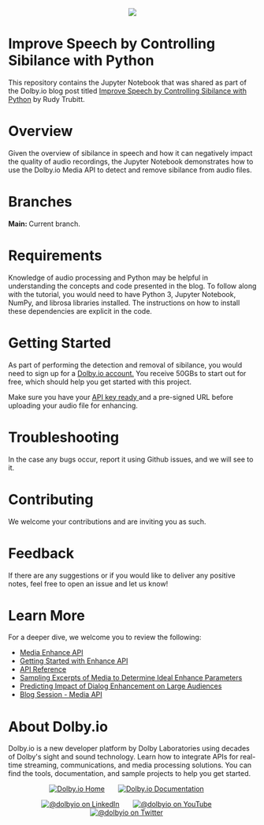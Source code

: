 <div align="center"> <a href = "https://dolby.io/blog/improve-speech-by-controlling-sibilance"><img src="https://dolby.io/wp-content/uploads/2021/09/Improve-Speech-by-Controlling-Sibilance-with-Python.jpg"/></a>
</div>

# Improve Speech by Controlling Sibilance with Python

This repository contains the Jupyter Notebook that was
shared as part of the Dolby.io blog post titled
[Improve Speech by Controlling Sibilance with Python](https://dolby.io/blog/improve-speech-by-controlling-sibilance) by Rudy Trubitt.

# Overview
Given the overview of sibilance in speech and how it can negatively impact the quality of audio recordings, the Jupyter Notebook demonstrates how to use the Dolby.io Media API to detect and remove sibilance from audio files. 

# Branches
<b> Main: </b> Current branch.

# Requirements 
Knowledge of audio processing and Python may be helpful in understanding the concepts and code presented in the blog. To follow along with the tutorial, you would need to have Python 3, Jupyter Notebook, NumPy, and librosa libraries installed. The instructions on how to install these dependencies are explicit in the code. 

# Getting Started 
As part of performing the detection and removal of sibilance, you would need to sign up for a <a href="https://dashboard.dolby.io/signup/"> Dolby.io account.</a> You receive 50GBs to start out for free, which should help you get started with this project. 

Make sure you have your <a href="https://dolby.io/developers/media-processing/quick-start/analyzing-media#1-get-your-api-key"> API key ready </a> and a pre-signed URL before uploading your audio file for enhancing. 

# Troubleshooting 
In the case any bugs occur, report it using Github issues, and we will see to it. 

# Contributing
We welcome your contributions and are inviting you as such. 

# Feedback 
If there are any suggestions or if you would like to deliver any positive notes, feel free to open an issue and let us know!

# Learn More
For a deeper dive, we welcome you to review the following:
 - <a href = "https://docs.dolby.io/media-apis/docs/enhance-api-guide"> Media Enhance API </a>
 - <a href = "https://docs.dolby.io/media-apis/docs/quick-start-to-enhancing-media"> Getting Started with Enhance API </a>
 - <a href = "https://docs.dolby.io/media-apis/reference/media-enhance-post"> API Reference </a>
 - <a href = "https://dolby.io/blog/sampling-excerpts-of-media-to-determine-ideal-enhance-parameters/"> Sampling Excerpts of Media to Determine Ideal Enhance Parameters </a>
 - <a href = "https://dolby.io/blog/dialog-enhancement-on-large-audiences/"> Predicting Impact of Dialog Enhancement on Large Audiences </a>
 - <a href = "https://dolby.io/search/?_blog_categories=media"> Blog Session - Media API </a>

# About Dolby.io
<p>Dolby.io is a new developer platform by Dolby Laboratories using decades of Dolby's sight and sound technology. Learn how to integrate APIs for real-time streaming, communications, and media processing solutions. You can find the tools, documentation, and sample projects to help you get started.</p>

<div id="social" align="center">
  <a href="https://dolby.io/" target="_blank"><img src="https://img.shields.io/badge/-HomePage-yellowgreen" alt="Dolby.io Home"/></a>
  &nbsp; &nbsp; &nbsp;
  <a href="https://docs.dolby.io/" target="_blank"><img src="https://img.shields.io/badge/-Our%20Documentation-orange" alt="Dolby.io Documentation"/></a>
  &nbsp; &nbsp; &nbsp;

  <a href="https://www.linkedin.com/company/dolbyio" target="_blank"><img src="https://img.shields.io/badge/LinkedIn-0077B5?style=flat-square&logo=linkedin&logoColor=white" alt="@dolbyio on LinkedIn"/></a>
  &nbsp; &nbsp; &nbsp;
  <a href="https://www.youtube.com/@DolbyIO" target="_blank"><img src="https://img.shields.io/youtube/channel/views/UCSDb7U26aVd5BlKswfo3apg?style=social" alt="@dolbyio on YouTube"/></a>
  &nbsp; &nbsp; &nbsp;
  <a href="https://twitter.com/DolbyIO" target="_blank"><img src="https://img.shields.io/twitter/follow/dolbyio?style=social" alt="@dolbyio on Twitter"/></a>
  &nbsp; &nbsp; &nbsp;
</div>





